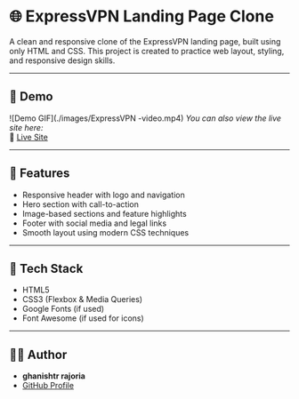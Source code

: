 # 🌐 ExpressVPN Landing Page Clone

A clean and responsive clone of the ExpressVPN landing page, built using only HTML and CSS. This project is created to practice web layout, styling, and responsive design skills.

---

## 📸 Demo

![Demo GIF](./images/ExpressVPN -video.mp4)
*You can also view the live site here:*  
🔗 [Live Site](https://ghanishtrajoria.github.io/OasisByte/)
<!-- Replace with your actual GitHub Pages link -->

---

## 🚀 Features

- Responsive header with logo and navigation
- Hero section with call-to-action
- Image-based sections and feature highlights
- Footer with social media and legal links
- Smooth layout using modern CSS techniques

---

## 🧰 Tech Stack

- HTML5
- CSS3 (Flexbox & Media Queries)
- Google Fonts (if used)
- Font Awesome (if used for icons)

---
## 🙋‍♂️ Author

- **ghanishtr rajoria**
- [GitHub Profile](https://github.com/ghanishtrajoria)

